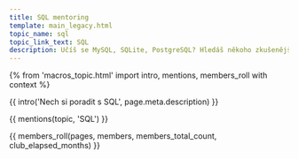 ```yaml
---
title: SQL mentoring
template: main_legacy.html
topic_name: sql
topic_link_text: SQL
description: Učíš se MySQL, SQLite, PostgreSQL? Hledáš někoho zkušenějšího, kdo ti poradí, když se zasekneš? Kdo ti ukáže správné postupy a nasměruje tě na kvalitní návody nebo kurzy?
---
```

{% from 'macros_topic.html' import intro, mentions, members_roll with context %}

{{ intro('Nech si poradit s SQL', page.meta.description) }}

{{ mentions(topic, 'SQL') }}

{{ members_roll(pages, members, members_total_count, club_elapsed_months) }}
